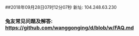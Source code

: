 ##2018年09月28日07时12分07秒 新址: 104.248.63.230
### 兔友常见问题及解答: https://github.com/wanggonging/d/blob/w/FAQ.md

